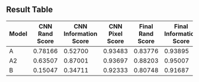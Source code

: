 ## Result Table

|Model|CNN Rand Score|CNN Information Score|CNN Pixel Score|Final Rand Score|Final Information Score|Final Pixel Score|
|---|---|---|---|---|---|---|
|A|0.78166|0.52700|0.93483|0.83776|0.93895|0.89271|
|A2|0.63507|0.87001|0.93697|0.88203|0.95007|0.90579|
|B|0.15047|0.34711|0.92333|0.80748|0.91687|0.89481|